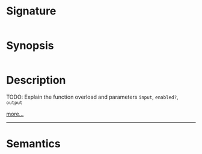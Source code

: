# Signature
```vikid-signature
```

# Synopsis
```vikid-synopsis
```

# Description
TODO: Explain the function overload and parameters `input`, `enabled?`, `output`

[more...](enabled?)

----
# Semantics
